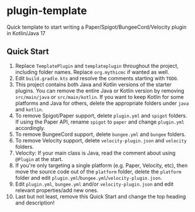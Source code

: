 # plugin-template

Quick template to start writing a Paper/Spigot/BungeeCord/Velocity plugin in Kotlin/Java 17

## Quick Start

1. Replace `TemplatePlugin` and `templateplugin` throughout the project, including folder names. Replace `org.mythicmc` if wanted as well.
2. Edit `build.gradle.kts` and resolve the comments starting with `TODO`.
3. This project contains both Java and Kotlin versions of the starter plugins. You can remove the entire Java or Kotlin version by removing `src/main/java` or `src/main/kotlin`. If you want to keep Kotlin for some platforms and Java for others, delete the appropriate folders under `java` and `kotlin`.
4. To remove Spigot/Paper support, delete `plugin.yml` and `spigot` folders. If using the Paper API, rename `spigot` to `paper` and change `plugin.yml` accordingly.
5. To remove BungeeCord support, delete `bungee.yml` and `bungee` folders.
6. To remove Velocity support, delete `velocity-plugin.json` and `velocity` folders.
7. Velocity: If your main class is Java, read the comment about using `@Plugin` at the start.
8. If you're only targeting a single platform (e.g. Paper, Velocity, etc), then move the source code out of the `platform` folder, delete the `platform` folder and edit `plugin.yml`/`bungee.yml`/`velocity-plugin.json`.
9. Edit `plugin.yml`, `bungee.yml` and/or `velocity-plugin.json` and edit relevant properties/add new ones.
10. Last but not least, remove this Quick Start and change the top heading and description!
